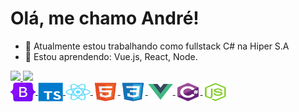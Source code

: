 

<body>
	<h1>Olá, me chamo André!</h1>
  <ul>
    <li>🔭 Atualmente estou trabalhando como fullstack C# na Hiper S.A</li>
    <li>🌱 Estou aprendendo: Vue.js, React, Node.</li>
  </ul
<div>
  <a href="https://github.com/andresgmachado">
  <img height="180em" src="https://github-readme-stats.vercel.app/api?username=andresgmachado&show_icons=true&theme=dracula&include_all_commits=true&count_private=true"/>
  <img height="180em" src="https://github-readme-stats.vercel.app/api/top-langs/?username=andresgmachado&layout=compact&langs_count=7&theme=dracula"/>
</div>
		

<div style="display: inline_block">
  <img align="center" alt="Bootstrap" height="30" width="40" src="https://github.com/devicons/devicon/blob/master/icons/bootstrap/bootstrap-original.svg">
  <img align="center" alt="Ts" height="30" width="40" src="https://raw.githubusercontent.com/devicons/devicon/master/icons/typescript/typescript-plain.svg">
  <img align="center" alt="React" height="30" width="40" src="https://raw.githubusercontent.com/devicons/devicon/master/icons/react/react-original.svg">
  <img align="center" alt="HTML" height="30" width="40" src="https://raw.githubusercontent.com/devicons/devicon/master/icons/html5/html5-original.svg">
  <img align="center" alt="CSS" height="30" width="40" src="https://raw.githubusercontent.com/devicons/devicon/master/icons/css3/css3-original.svg">
  <img align="center" alt="Vue" height="30" width="40" src="https://github.com/devicons/devicon/blob/master/icons/vuejs/vuejs-original.svg">
  <img align="center" alt="Csharp" height="30" width="40" src="https://raw.githubusercontent.com/devicons/devicon/master/icons/csharp/csharp-original.svg">
  <img align="center" alt="node" height="30" width="40" src="https://github.com/devicons/devicon/blob/master/icons/nodejs/nodejs-plain.svg">
</div>
</body>
	
	



